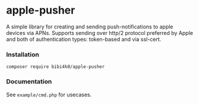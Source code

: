 # apple-pusher

A simple library for creating and sending push-notifications to apple devices via APNs.
Supports sending over http/2 protocol preferred by Apple and both of authentication types: token-based and via ssl-cert. 

### Installation
```composer require bibi4k0/apple-pusher```

### Documentation

See ```example/cmd.php``` for usecases.  
